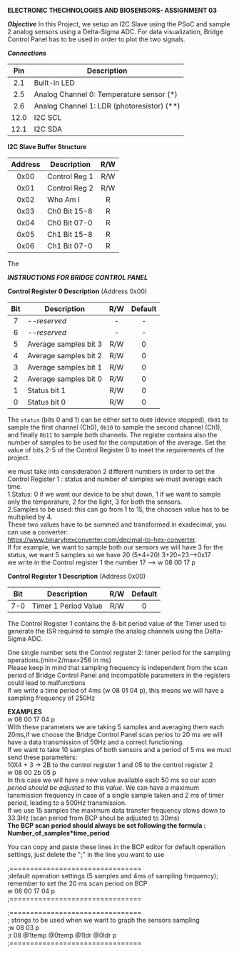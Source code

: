 **ELECTRONIC THECHNOLOGIES AND BIOSENSORS- ASSIGNMENT 03**

***Objective***
In this Project, we setup an I2C Slave using the PSoC and sample 2 analog sensors using a Delta-Sigma ADC. For data visualization, Bridge Control Panel has to be used in order to plot the two signals.

***Connections***

Pin          | Description |
:-----------:|-------------|
2.1          | Built-in LED
2.5          | Analog Channel 0: Temperature sensor (\*)
2.6          | Analog Channel 1: LDR (photoresistor) (\**)
12.0         | I2C SCL
12.1         | I2C SDA


**I2C Slave Buffer Structure**

Address      | Description   | R/W |
:-----------:|---------------|:---:|
0x00         | Control Reg 1 | R/W |
0x01         | Control Reg 2 | R/W |
0x02         | Who Am I      |  R  |
0x03         | Ch0 Bit 15-8  |  R  |
0x04         | Ch0 Bit 07-0  |  R  |
0x05         | Ch1 Bit 15-8  |  R  |
0x06         | Ch1 Bit 07-0  |  R  |   
The 





***INSTRUCTIONS FOR BRIDGE CONTROL PANEL***
 
**Control Register 0 Description** (Address 0x00)

Bit    | Description           | R/W | Default |
:-----:|-----------------------|:---:|:-------:|
7      | *--reserved*          |  -  |    -    |
6      | *--reserved*          |  -  |    -    |
5      | Average samples bit 3 | R/W |    0    |
4      | Average samples bit 2 | R/W |    0    |
3      | Average samples bit 1 | R/W |    0    |
2      | Average samples bit 0 | R/W |    0    |
1      | Status bit 1          | R/W |    0    |
0      | Status bit 0          | R/W |    0    |

The `status` (bits 0 and 1) can be either set to `0b00` (device stopped), 
`0b01` to sample the first channel (Ch0), `0b10` to sample the second channel
(Ch1), and finally `0b11` to sample both channels.
The register contains also the number of samples to be used for the 
computation of the average. Set the value of bits 2-5 of the Control Register 0
to meet the requirements of the project.

we must take into consideration 2 different numbers in order to set the Control Register 1 : status and number of samples we must average each time.  
    1.Status: 0 if we want our device to be shut down, 1 if we want to sample only the temperature, 2 for the light, 3 for both the sensors.  
    2.Samples to be used: this can go from 1 to 15, the choosen value has to be multiplied by 4.  
These two values have to be summed and transformed in exadecimal, you can use a converter:  
https://www.binaryhexconverter.com/decimal-to-hex-converter.  
If for example, we want to sample both our sensors we will have 3 for the status, we want 5 samples so we have 20 (5*4=20) 3+20=23-->0x17  
we write in the Control register 1 the number 17 --> w 08 00 17 p   



**Control Register 1 Description** (Address 0x00)

Bit    | Description           | R/W | Default |
:-----:|-----------------------|:---:|:-------:|
7-0    | Timer 1 Period Value  | R/W |    0    |

The Control Register 1 contains the 8-bit period value of the Timer 
used to generate the ISR required to sample the analog channels 
using the Delta-Sigma ADC.

One single number sets the Control register 2: timer period for the sampling operations.(min=2/max=256 in ms)  
Please keep in mind that sampling frequency is independent from the scan period of Bridge Control Panel and incompatible parameters in the registers could lead to malfunctions  
If we write a time period of 4ms (w 08 01 04 p), this means we will have a sampling frequency of 250Hz  


**EXAMPLES**  
w 08 00 17 04 p  
With these parameters we are taking 5 samples and averaging them each 20ms,if we choose the Bridge Control Panel scan perios to 20 ms we will have a data transmission of 50Hz and a correct functioning.  
If we want to take 10 samples of both sensors and a period of 5 ms we must send these parameters:  
10X4 + 3 -> 2B to the control register 1 and 05 to the control register 2  
w 08 00 2b 05 p  
In this case we will have a new value available each 50 ms so our *scan period should be adjusted to this value*.
We can have a maximum tansmission frequency in case of a single sample taken and 2 ms of timer period, leading to a 500Hz transmission.  
If we use 15 samples the maximum data transfer frequency slows down to 33.3Hz (scan period from BCP shoul be adjusted to 30ms)  
**The BCP scan period should always be set following the formula : Number_of_samples*time_period**  

You can copy and paste these lines in the BCP editor for default operation settings, just delete the ";" in the line 
you want to use

;================================  
;default operation settings (5 samples and 4ms of sampling frequency); remember to set the 20 ms scan period on BCP  
w 08 00 17 04 p  
;================================  

;================================  
; strings to be used when we want to graph the sensors sampling   
;w 08 03 p  
;r 08 @1temp @0temp @1ldr @0ldr p   
;================================  
